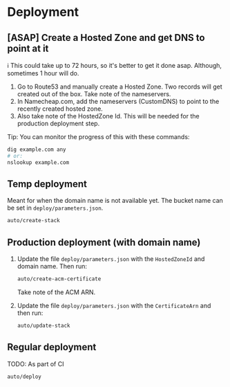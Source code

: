 # Deployment

## [ASAP] Create a Hosted Zone and get DNS to point at it

ℹ️ This could take up to 72 hours, so it's better to get it done asap. Although, sometimes 1 hour will do.

1. Go to Route53 and manually create a Hosted Zone. Two records will get created out of the box. Take note of the nameservers.
1. In Namecheap.com, add the nameservers (CustomDNS) to point to the recently created hosted zone.
1. Also take note of the HostedZone Id. This will be needed for the production deployment step.

Tip: You can monitor the progress of this with these commands:

```sh
dig example.com any
# or:
nslookup example.com
```

## Temp deployment

Meant for when the domain name is not available yet. The bucket name can be set in `deploy/parameters.json`.

```sh
auto/create-stack
```

## Production deployment (with domain name)

1. Update the file `deploy/parameters.json` with the `HostedZoneId` and domain name. Then run:

   ```sh
   auto/create-acm-certificate
   ```

   Take note of the ACM ARN.

1. Update the file `deploy/parameters.json` with the `CertificateArn` and then run:

   ```sh
   auto/update-stack
   ```

## Regular deployment

TODO: As part of CI

```sh
auto/deploy
```
